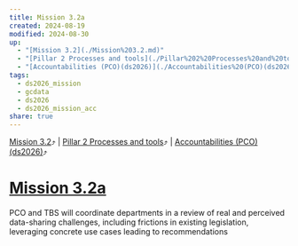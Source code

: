 ```yaml
---
title: Mission 3.2a
created: 2024-08-19
modified: 2024-08-30
up:
  - "[Mission 3.2](./Mission%203.2.md)"
  - "[Pillar 2 Processes and tools](./Pillar%202%20Processes%20and%20tools.md)"
  - "[Accountabilities (PCO)(ds2026)](./Accountabilities%20(PCO)(ds2026).md)"
tags:
  - ds2026_mission
  - gcdata
  - ds2026
  - ds2026_mission_acc
share: true
---
```

[Mission 3.2](./Mission%203.2.md)⤴️ | [Pillar 2 Processes and tools](./Pillar%202%20Processes%20and%20tools.md)⤴️ | [Accountabilities (PCO)(ds2026)](./Accountabilities%20(PCO)(ds2026).md)⤴️
# [Mission 3.2a](Mission%203.2a.md)
PCO and TBS will coordinate departments in a review of real and perceived data-sharing challenges, including frictions in existing legislation, leveraging concrete use cases leading to recommendations
